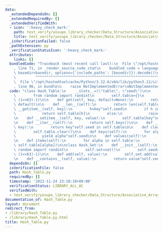 ```yaml
---
data:
  _extendedDependsOn: []
  _extendedRequiredBy: []
  _extendedVerifiedWith:
  - icon: ':heavy_check_mark:'
    path: test_verify/yosupo_library_checker/Data_Structure/Associative_Array.test.py
    title: test_verify/yosupo_library_checker/Data_Structure/Associative_Array.test.py
  _isVerificationFailed: false
  _pathExtension: py
  _verificationStatusIcon: ':heavy_check_mark:'
  attributes:
    links: []
  bundledCode: "Traceback (most recent call last):\n  File \"/opt/hostedtoolcache/Python/3.12.6/x64/lib/python3.12/site-packages/onlinejudge_verify/documentation/build.py\"\
    , line 71, in _render_source_code_stat\n    bundled_code = language.bundle(stat.path,\
    \ basedir=basedir, options={'include_paths': [basedir]}).decode()\n          \
    \         ^^^^^^^^^^^^^^^^^^^^^^^^^^^^^^^^^^^^^^^^^^^^^^^^^^^^^^^^^^^^^^^^^^^^^^^^^^^^^^^^^\n\
    \  File \"/opt/hostedtoolcache/Python/3.12.6/x64/lib/python3.12/site-packages/onlinejudge_verify/languages/python.py\"\
    , line 96, in bundle\n    raise NotImplementedError\nNotImplementedError\n"
  code: "class Hash_Table:\n    __slots__=(\"table\", \"seed\")\n\n    def __init__(self):\n\
    \        from random import randint\n        self.table={}\n        self.seed=randint(-(1<<63)-1,\
    \ (1<<63)-1)\n\n    def get(self, key, default=None):\n        return self.table.get(key^self.seed,\
    \ default)\n\n    def __len__(self):\n        return len(self.table)\n\n    def\
    \ __getitem__(self, key):\n        h=key^self.seed\n        if h in self.table:\n\
    \            return self.table[h]\n        else:\n            raise KeyError(key)\n\
    \n    def __setitem__(self, key, value):\n        self.table[key^self.seed]=value\n\
    \n    def __iter__(self):\n        return self.keys()\n\n    def __contains__(self,\
    \ key):\n        return key^self.seed in self.table\n\n    def clear(self):\n\
    \        self.table.clear()\n\n    def keys(self):\n        for alpha in self.table:\n\
    \            yield alpha^self.seed\n\n    def values(self):\n        return self.table.values()\n\
    \n    def items(self):\n        for alpha in self.table:\n            yield (alpha^self.seed,\
    \ self.table[alpha])\n\nclass Hash_Set:\n    def __init__(self):\n        from\
    \ random import randint\n        self.set=set()\n        self.seed=randint(-(1<<63)-1,\
    \ (1<<63)-1)\n\n    def add(self, value):\n        self.set.add(value^self.seed)\n\
    \n    def __contains__(self, value):\n        return value^self.seed in self.set\n"
  dependsOn: []
  isVerificationFile: false
  path: Hash_Table.py
  requiredBy: []
  timestamp: '2022-11-24 23:18:10+09:00'
  verificationStatus: LIBRARY_ALL_AC
  verifiedWith:
  - test_verify/yosupo_library_checker/Data_Structure/Associative_Array.test.py
documentation_of: Hash_Table.py
layout: document
redirect_from:
- /library/Hash_Table.py
- /library/Hash_Table.py.html
title: Hash_Table.py
---
```

